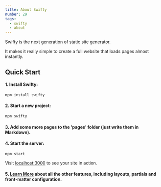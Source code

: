 ```yaml
---
title: About Swifty
number: 29
tags:
  - swifty
  - about
---
```


Swifty is the next generation of static site generator.

It makes it really simple to create a full website that loads pages almost instantly.

## Quick Start

#### 1. Install Swifty:

```
npm install swifty
```

#### 2. Start a new project:

```
npm swifty
```

#### 3. Add some more pages to the 'pages' folder (just write them in Markdown).

#### 4. Start the server:

```
npm start
```

Visit [localhost:3000](http://localhost:3000/) to see your site in action.

#### 5. [Learn More](/docs) about all the other features, including layouts, partials and front-matter configuration.
